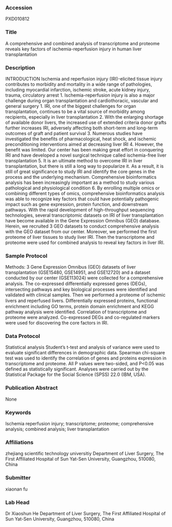 ### Accession
PXD010812

### Title
A comprehensive and combined analysis of transcriptome and proteome reveals key factors of ischemia-reperfusion injury in human liver transplantation

### Description
INTRODUCTION Ischemia and reperfusion injury (IRI)-elicited tissue injury contributes to morbidity and mortality in a wide range of pathologies, including myocardial infarction, ischemic stroke, acute kidney injury, trauma, circulatory arrest 1. Ischemia-reperfusion injury is also a major challenge during organ transplantation and cardiothoracic, vascular and general surgery 1. IRI, one of the biggest challenges for organ transplantation, continues to be a vital source of morbidity among recipients, especially in liver transplantation 2. With the enlarging shortage of available donor livers, the increased use of extended criteria donor grafts further increases IRI, adversely affecting both short-term and long-term outcomes of graft and patient survival 3. Numerous studies have investigated the benefits of pharmacological, heat shock, and ischemic preconditioning interventions aimed at decreasing liver IRI 4. However, the benefit was limited. Our center has been making great effort in conquering IRI and have developed a novel surgical technique called ischemia-free liver transplantation 5. It is an ultimate method to overcome IRI in liver transplantation, but there is still a long way to popularize it. As a result, it is still of great significance to study IRI and identify the core genes in the process and the underlying mechanism.  Comprehensive bioinformatics analysis has been increasingly important as a method to study various pathological and physiological condition 6. By enrolling multiple omics or combining different types of omics, comprehensive bioinformatics analysis was able to recognize key factors that could have potentially pathogenic impact such as gene expression, protein function, and downstream pathways. With the rapid development of high-throughput sequencing technologies, several transcriptomic datasets on IRI of liver transplantation have become available in the Gene Expression Omnibus (GEO) database. Herein, we recruited 3 GEO datasets to conduct comprehensive analysis with the GEO dataset from our center. Moreover, we performed the first proteome of liver tissues to study liver IRI. Then the transcriptome and proteome were used for combined analysis to reveal key factors in liver IRI.

### Sample Protocol
Methods: 3 Gene Expression Omnibus (GEO) datasets of liver transplantation (GSE15480, GSE14951, and GSE12720) and a dataset conducted by our center (GSE113024) were collected for a comprehensive analysis. The co-expressed diﬀerentially expressed genes (DEGs), intersecting pathways and key biological processes were identified and validated with clinical samples. Then we performed a proteome of ischemic livers and reperfused livers. Diﬀerentially expressed proteins, functional enrichment including GO terms, protein domain enrichment and KEGG pathway analysis were identified. Correlation of transcriptome and proteome were analyzed. Co-expressed DEGs and co-regulated markers were used for discovering the core factors in IRI.

### Data Protocol
Statistical analysis Student’s t-test and analysis of variance were used to evaluate significant differences in demographic data. Spearman chi-square test was used to identify the correlation of genes and proteins expression in transcriptome and proteome. All P values were two-sided, and P<0.05 was defined as statistically significant. Analyses were carried out by the Statistical Package for the Social Science (SPSS) 22.0 (IBM, USA).

### Publication Abstract
None

### Keywords
Ischemia reperfusion injury; transcriptome; proteome; comprehensive analysis; combined analysis; liver transplantation

### Affiliations
zhejiang scientific technology universitiy
Department of Liver Surgery, The First Affiliated Hospital of Sun Yat-Sen University, Guangzhou, 510080, China

### Submitter
xiaonan fu

### Lab Head
Dr Xiaoshun He
Department of Liver Surgery, The First Affiliated Hospital of Sun Yat-Sen University, Guangzhou, 510080, China



